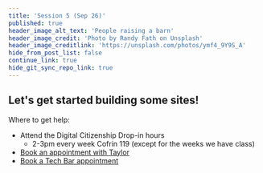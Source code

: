 ```yaml
---
title: 'Session 5 (Sep 26)'
published: true
header_image_alt_text: 'People raising a barn'
header_image_credit: 'Photo by Randy Fath on Unsplash'
header_image_creditlink: 'https://unsplash.com/photos/ymf4_9Y9S_A'
hide_from_post_list: false
continue_link: true
hide_git_sync_repo_link: true
---
```

## Let's get started building some sites!
Where to get help:
* Attend the Digital Citizenship Drop-in hours
   * 2-3pm every week Cofrin 119 (except for the weeks we have class)
* [Book an appointment with Taylor](https://www.meetingbird.com/l/taylorjadin/digciz)
* [Book a Tech Bar appointment](https://techbar.knight.domains/)